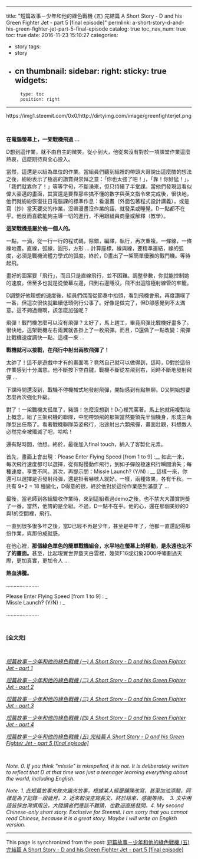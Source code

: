 
---
title: "短篇故事－少年和他的綠色戰機 (五) 完結篇 A Short Story - D and his Green Fighter Jet - part 5 [final episode]"
permlink: a-short-story-d-and-his-green-fighter-jet-part-5-final-episode
catalog: true
toc_nav_num: true
toc: true
date: 2016-11-23 15:10:27
categories:
- story
tags:
- story
- cn
thumbnail: 
sidebar:
    right:
        sticky: true
widgets:
    -
        type: toc
        position: right
---


<html>
<p>https://img1.steemit.com/0x0/http://dirtyimg.com/image/greenfighterjet.png</p>
<p><br></p>
<p><strong>在電腦螢幕上，一架戰機飛過 …&nbsp;</strong></p>
<p>D想到這作業，就不由自主的微笑。從小到大，他從來沒有對於一項課堂作業這麼熱衷，這麼期待與全心投入。</p>
<p>當然，這還是以組為單位的作業。當組員們聽到組裡的帶頭大哥說出這麼酷的想法之後，紛紛表示了極高的讚賞與崇拜之意：「你也太強了吧！」，「靠！你好猛！」，「我們就靠你了！」等等字句，不斷湧來，但只持續了半堂課。當他們發現這看似偉大豪邁的畫面，其實還是要靠那些搞不懂的數字與英文指令來完成後，很快地，他們就紛紛恢復往日電腦課的標準作息：看漫畫（外面包著程式設計講義），或是寫（抄）當天要交的作業，沒帶漫畫沒作業的話，就發呆或睡覺。D一點都不在乎。他反而喜歡能夠主導一切的進行，不用跟組員商量或解釋（教學）。</p>
<p><strong>這架戰機是屬於他一個人的。</strong></p>
<p>一點，一滴，從一行一行的程式碼，除錯，編譯，執行，再次重複。一條線，一條線地畫。直線，弧線，圓形，方形 … 計算座標，線與線，要精準連結，線的弧度，必須是戰機流體力學式的弧度。終於，D畫出了一架簡單優雅的戰鬥機。等待起飛。</p>
<p>畫好的圖案要「飛行」，而且只是直線飛行，並不困難。調整參數，你就能控制她的速度。但至多也就是從螢幕左邊，飛到右邊隱沒，飛不出這陰極射線管的牢籠。</p>
<p>D調整好他理想的速度後，組員們偶而從節奏中抬頭，看到飛機會飛，再度讚嘆了一番，但這次很快就繼續低頭例行公事了。好像是做完了，但D卻感覺到不太滿意。這不夠過癮啊，該怎麼加強呢？</p>
<p>飛彈！戰鬥機怎麼可以沒有飛彈？太好了，馬上趕工，畢竟飛彈比戰機好畫多了。很快地，這架戰機左右兩翼就各掛上了一枚飛彈。而且，D還做了一點改變：飛彈比戰機速度調快一點，這樣一來 …</p>
<p><strong>戰機就可以接戰，在飛行中射出兩枚飛彈了！</strong></p>
<p>太帥了！這不是遊戲中才有的畫面嗎？竟然自己就可以做得到，這時，D對於這份作業感到十分滿意。他不斷按下空白鍵，戰機不斷從左飛到右，同時不斷地發射飛彈 …&nbsp;</p>
<p>下課時間還沒到，戰機不停機械式地發射飛彈，開始感到有點無聊。D又開始想要怎麼再次強化升級。</p>
<p>對了！一架戰機太孤單了，豬頭！怎麼沒想到！D心裡咒罵著。馬上他就用複製貼上概念，組了三架飛機的聯隊，中間帶頭飛的那架當然要領先半個機身，形成三角隊型出任務了。看著戰機聯隊英姿飛行，沿途射出六顆飛彈，畫面壯觀，料想敵人必然完全被殲滅了吧，哈哈！</p>
<p>還有點時間，他想。終於，最後加入final touch，納入了客製化元素。</p>
<p>首先，畫面上會出現：Please Enter Flying Speed [from 1 to 9] :__ 如此一來，每次飛行速度都可以選擇，從有點慢動作飛行，到如子彈般極速飛行瞬間消失；每種速度，享受不同。其次，再提示問：Missle Launch? (Y/N) : __ 這樣一來，你還可以選擇是否發射飛彈，還是掛著嚇唬人就好。一樣，兩種效果，各有千秋。一共有 9*2 = 18 種變化，D得意的很，終於他對於這份作業感到滿意了 …&nbsp;</p>
<p>最後，當老師到各組驗收作業時，來到這組看過demo之後，也不禁大大讚賞誇獎了一番，當然，他誇的是全組。不過，D一點不在乎。他的心，還在那個美妙的0與1的空間裡，飛行。</p>
<p>一直到很多很多年之後，當D已經不再是少年，甚至是中年了，他都一直還記得那份作業，與那份成就感。</p>
<p>在他心裡，<strong>那個綠色單色的簡單戰機組合，水平地在螢幕上的移動，是永遠也忘不了的畫面。</strong>甚至，比起現實世界藍天白雲裡，幾架F16或幻象2000呼嘯劃過天際，更加真實，更加令人 ...</p>
<p><strong>熱血沸騰。</strong></p>
<p>......................</p>
<p>Please Enter Flying Speed [from 1 to 9] : _<br>
Missle Launch? (Y/N) : _</p>
<p>......................</p>
<p><br></p>
<p><strong>[全文完]&nbsp;</strong></p>
<p><br></p>
<p><a href="https://steemit.com/story/@deanliu/a-short-story-d-and-his-green-fighter-jet-part-1"><em>短篇故事－少年和他的綠色戰機 (一) A Short Story - D and his Green Fighter Jet - part 1</em></a></p>
<p><a href="https://steemit.com/story/@deanliu/a-short-story-d-and-his-green-fighter-jet-part-2"><em>短篇故事－少年和他的綠色戰機 (二) A Short Story - D and his Green Fighter Jet - part 2</em></a></p>
<p><a href="https://steemit.com/story/@deanliu/a-short-story-d-and-his-green-fighter-jet-part-3"><em>短篇故事－少年和他的綠色戰機 (三) A Short Story - D and his Green Fighter Jet - part 3</em></a></p>
<p><a href="https://steemit.com/story/@deanliu/a-short-story-d-and-his-green-fighter-jet-part-4"><em>短篇故事－少年和他的綠色戰機 (四) A Short Story - D and his Green Fighter Jet - part 4</em></a></p>
<p><a href="https://steemit.com/story/@deanliu/a-short-story-d-and-his-green-fighter-jet-part-5-final-episode"><em>短篇故事－少年和他的綠色戰機 (五) 完結篇 A Short Story - D and his Green Fighter Jet - part 5 [final episode]</em></a></p>
<p><br></p>
<p><em>Note. 0. If you think "missle" is misspelled, it is not. It is deliberately written to reflect that D at that time was just a teenager learning everything about the world, including English. &nbsp;</em></p>
<p><em>Note. 1. 此短篇故事夾敘夾議夾故事，根據某人經歷鋪陳改寫，甚至加油添醋，同樣是為了記錄一段歲月。2. 近來較沒空寫長文，終於結束，感謝等待。 &nbsp;3. 文中用語皆採台灣慣用法，大陸讀者們應該不難猜，也歡迎直接發問。4. My second Chinese-only short story. Exclusive for Steemit. I am sorry that you cannot read Chinese, because it is a great story. Maybe I will write an English version.</em>&nbsp;</p>
</html>

- - -

This page is synchronized from the post: [短篇故事－少年和他的綠色戰機 (五) 完結篇 A Short Story - D and his Green Fighter Jet - part 5 [final episode]](https://steemit.com/@deanliu/a-short-story-d-and-his-green-fighter-jet-part-5-final-episode)
